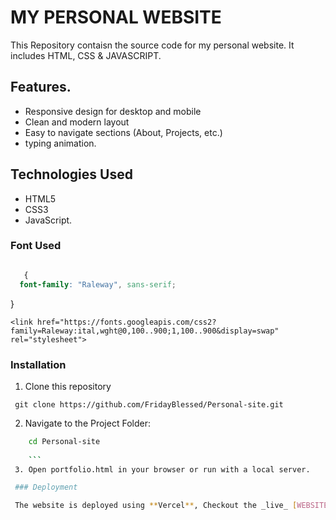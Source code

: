 # MY PERSONAL WEBSITE

This Repository contaisn the source code for my personal website. It includes HTML, CSS & JAVASCRIPT.

## Features.

 - Responsive design for desktop and mobile
  - Clean and modern layout
  - Easy to navigate sections (About, Projects, etc.)
  - typing animation.

  ## Technologies Used
  - HTML5
  - CSS3
  - JavaScript.

  ### Font Used

  ```Css  

     {
    font-family: "Raleway", sans-serif;
```
} 

``` <link href="https://fonts.googleapis.com/css2?family=Raleway:ital,wght@0,100..900;1,100..900&display=swap" rel="stylesheet"> ```

  ### Installation
  1. Clone this repository

  ``` git clone https://github.com/FridayBlessed/Personal-site.git```

  2. Navigate to the Project Folder:

  ``` Bash
      cd Personal-site
      
      ```
   3. Open portfolio.html in your browser or run with a local server.

   ### Deployment

   The website is deployed using **Vercel**, Checkout the _live_ [WEBSITE](https://personal-site-ten-flax-25.vercel.app/)
  
